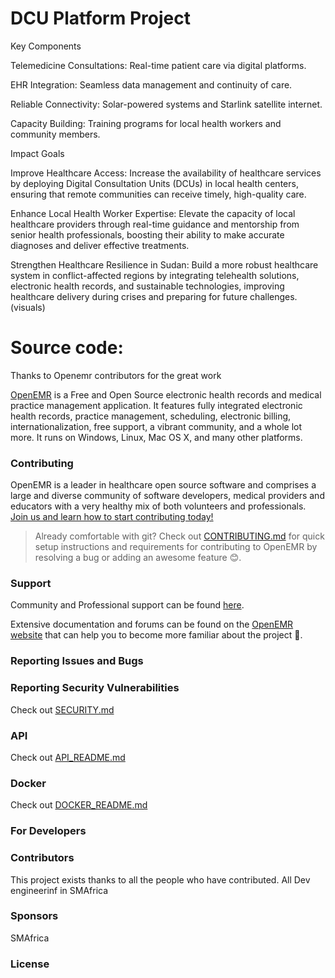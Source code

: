 # DCU Platform Project 
Key Components

Telemedicine Consultations: Real-time patient care via digital platforms.

EHR Integration: Seamless data management and continuity of care.

Reliable Connectivity: Solar-powered systems and Starlink satellite internet.

Capacity Building: Training programs for local health workers and community members.

Impact Goals

Improve Healthcare Access: Increase the availability of healthcare services by deploying Digital Consultation Units (DCUs) in local health centers, ensuring that remote communities can receive timely, high-quality care.

Enhance Local Health Worker Expertise: Elevate the capacity of local healthcare providers through real-time guidance and mentorship from senior health professionals, boosting their ability to make accurate diagnoses and deliver effective treatments.

Strengthen Healthcare Resilience in Sudan: Build a more robust healthcare system in conflict-affected regions by integrating telehealth solutions, electronic health records, and sustainable technologies, improving healthcare delivery during crises and preparing for future challenges. (visuals)


# Source code:
Thanks to Openemr contributors for the great work 

[OpenEMR](https://open-emr.org) is a Free and Open Source electronic health records and medical practice management application. It features fully integrated electronic health records, practice management, scheduling, electronic billing, internationalization, free support, a vibrant community, and a whole lot more. It runs on Windows, Linux, Mac OS X, and many other platforms.

### Contributing

OpenEMR is a leader in healthcare open source software and comprises a large and diverse community of software developers, medical providers and educators with a very healthy mix of both volunteers and professionals. [Join us and learn how to start contributing today!](https://open-emr.org/wiki/index.php/FAQ#How_do_I_begin_to_volunteer_for_the_OpenEMR_project.3F)

> Already comfortable with git? Check out [CONTRIBUTING.md](CONTRIBUTING.md) for quick setup instructions and requirements for contributing to OpenEMR by resolving a bug or adding an awesome feature 😊.

### Support

Community and Professional support can be found [here](https://open-emr.org/wiki/index.php/OpenEMR_Support_Guide).

Extensive documentation and forums can be found on the [OpenEMR website](https://open-emr.org) that can help you to become more familiar about the project 📖.

### Reporting Issues and Bugs



### Reporting Security Vulnerabilities

Check out [SECURITY.md](.github/SECURITY.md)

### API

Check out [API_README.md](API_README.md)

### Docker

Check out [DOCKER_README.md](DOCKER_README.md)


### For Developers



### Contributors

This project exists thanks to all the people who have contributed. 
All Dev engineerinf in SMAfrica


### Sponsors

SMAfrica


### License


